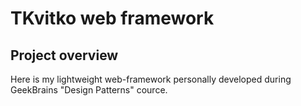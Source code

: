 # TKvitko web framework

## Project overview
Here is my lightweight web-framework personally developed
during GeekBrains "Design Patterns" cource.
